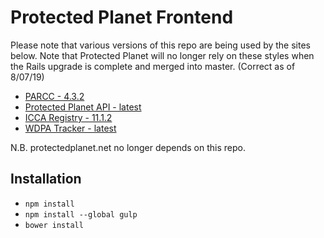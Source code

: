 # Protected Planet Frontend

Please note that various versions of this repo are being used by the sites below.
Note that Protected Planet will no longer rely on these styles when the Rails upgrade is complete and merged into master.
(Correct as of 8/07/19)

- [PARCC - 4.3.2](https://github.com/unepwcmc/parcc)
- [Protected Planet API - latest](https://github.com/unepwcmc/protectedplanet-api)
- [ICCA Registry - 11.1.2](https://github.com/unepwcmc/icca-registry)
- [WDPA Tracker - latest](https://github.com/unepwcmc/wdpa-tracker)

N.B. protectedplanet.net no longer depends on this repo.

## Installation

- `npm install`
- `npm install --global gulp`
- `bower install`

